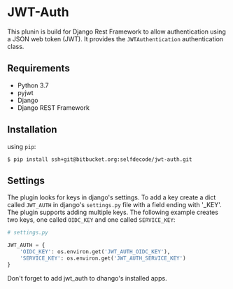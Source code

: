 # JWT-Auth

This plunin is build for Django Rest Framework to allow authentication using a JSON web token (JWT). It provides the `JWTAuthentication` authentication class.

## Requirements

- Python 3.7
- pyjwt
- Django
- Django REST Framework


## Installation

using `pip`:
```
$ pip install ssh+git@bitbucket.org:selfdecode/jwt-auth.git
```

## Settings

The plugin looks for keys in django's settings. To add a key create a dict called `JWT_AUTH` in django's `settings.py` file with a field ending with '_KEY'. The plugin supports adding multiple keys. The following example creates two keys, one called `OIDC_KEY` and one called `SERVICE_KEY`:

```python
# settings.py

JWT_AUTH = {
    'OIDC_KEY': os.environ.get('JWT_AUTH_OIDC_KEY'),
    'SERVICE_KEY': os.environ.get('JWT_AUTH_SERVICE_KEY')
}
```

Don't forget to add jwt_auth to dhango's installed apps.
